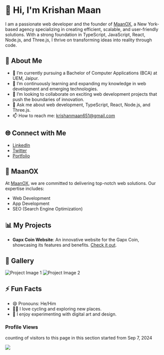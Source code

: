 





# 👋 Hi, I'm Krishan Maan

I am a passionate web developer and the founder of [MaanOX](https://maanox.krishanmaan.com), a New York-based agency specializing in creating efficient, scalable, and user-friendly solutions. With a strong foundation in TypeScript, JavaScript, React, Node.js, and Three.js, I thrive on transforming ideas into reality through code.

## 🚀 About Me

- 🔭 I’m currently pursuing a Bachelor of Computer Applications (BCA) at UEM, Jaipur.
- 🌱 I’m continuously learning and expanding my knowledge in web development and emerging technologies.
- 👯 I’m looking to collaborate on exciting web development projects that push the boundaries of innovation.
- 💬 Ask me about web development, TypeScript, React, Node.js, and Three.js.
- 📫 How to reach me: [krishanmaan651@gmail.com](mailto:krishanmaan651@gmail.com)

## 🌐 Connect with Me

- [LinkedIn](https://linkedin.com/in/krishanmaan)
- [Twitter](https://twitter.com/krishanmaan_)
- [Portfolio](http://krishanmaan.com)

## 💼 MaanOX

At [MaanOX](https://maanox.krishanmaan.com), we are committed to delivering top-notch web solutions. Our expertise includes:
- Web Development
- App Development
- SEO (Search Engine Optimization)


## 📊 My Projects

- **Gapx Coin Website**: An innovative website for the Gapx Coin, showcasing its features and benefits. [Check it out](https://gapxcoin.com).

## 📸 Gallery

![Project Image 1](https://www.krishanmaan.com/_next/image?url=%2Fhayyp.jpg&w=640&q=75)
![Project Image 2](https://www.krishanmaan.com/_next/image?url=%2Ftracesafe.webp&w=640&q=75)

## ⚡ Fun Facts

- 😄 Pronouns: He/Him
- 🚴‍♂️ I love cycling and exploring new places.
- 🎨 I enjoy experimenting with digital art and design.



### Profile Views
counting of visitors to this page in this section started from Sep 7, 2024

![](https://count.getloli.com/@krishanmaan.github.readme?theme=booru-twifanartsfw)
</br>



<!---
krishanmaan/krishanmaan is a ✨ special ✨ repository because its `README.md` (this file) appears on your GitHub profile.
You can click the Preview link to take a look at your changes.
--->

